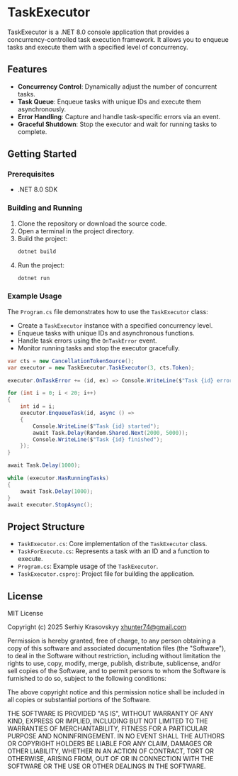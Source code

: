 # TaskExecutor

TaskExecutor is a .NET 8.0 console application that provides a concurrency-controlled task execution framework. It allows you to enqueue tasks and execute them with a specified level of concurrency.

## Features

- **Concurrency Control**: Dynamically adjust the number of concurrent tasks.
- **Task Queue**: Enqueue tasks with unique IDs and execute them asynchronously.
- **Error Handling**: Capture and handle task-specific errors via an event.
- **Graceful Shutdown**: Stop the executor and wait for running tasks to complete.

## Getting Started

### Prerequisites

- .NET 8.0 SDK

### Building and Running

1. Clone the repository or download the source code.
2. Open a terminal in the project directory.
3. Build the project:
   ```bash
   dotnet build
   ```
4. Run the project:
   ```bash
   dotnet run
   ```

### Example Usage

The `Program.cs` file demonstrates how to use the `TaskExecutor` class:

- Create a `TaskExecutor` instance with a specified concurrency level.
- Enqueue tasks with unique IDs and asynchronous functions.
- Handle task errors using the `OnTaskError` event.
- Monitor running tasks and stop the executor gracefully.

```csharp
var cts = new CancellationTokenSource();
var executor = new TaskExecutor.TaskExecutor(3, cts.Token);

executor.OnTaskError += (id, ex) => Console.WriteLine($"Task {id} error: {ex.Message}");

for (int i = 0; i < 20; i++)
{
    int id = i;
    executor.EnqueueTask(id, async () =>
    {
        Console.WriteLine($"Task {id} started");
        await Task.Delay(Random.Shared.Next(2000, 5000));
        Console.WriteLine($"Task {id} finished");
    });
}

await Task.Delay(1000);

while (executor.HasRunningTasks)
{
    await Task.Delay(1000);
}
await executor.StopAsync();
```

## Project Structure

- `TaskExecutor.cs`: Core implementation of the `TaskExecutor` class.
- `TaskForExecute.cs`: Represents a task with an ID and a function to execute.
- `Program.cs`: Example usage of the `TaskExecutor`.
- `TaskExecutor.csproj`: Project file for building the application.

## License

MIT License

Copyright (c) 2025 Serhiy Krasovskyy xhunter74@gmail.com

Permission is hereby granted, free of charge, to any person obtaining a copy
of this software and associated documentation files (the "Software"), to deal
in the Software without restriction, including without limitation the rights
to use, copy, modify, merge, publish, distribute, sublicense, and/or sell
copies of the Software, and to permit persons to whom the Software is
furnished to do so, subject to the following conditions:

The above copyright notice and this permission notice shall be included in all
copies or substantial portions of the Software.

THE SOFTWARE IS PROVIDED "AS IS", WITHOUT WARRANTY OF ANY KIND, EXPRESS OR
IMPLIED, INCLUDING BUT NOT LIMITED TO THE WARRANTIES OF MERCHANTABILITY,
FITNESS FOR A PARTICULAR PURPOSE AND NONINFRINGEMENT. IN NO EVENT SHALL THE
AUTHORS OR COPYRIGHT HOLDERS BE LIABLE FOR ANY CLAIM, DAMAGES OR OTHER
LIABILITY, WHETHER IN AN ACTION OF CONTRACT, TORT OR OTHERWISE, ARISING FROM,
OUT OF OR IN CONNECTION WITH THE SOFTWARE OR THE USE OR OTHER DEALINGS IN THE
SOFTWARE.

